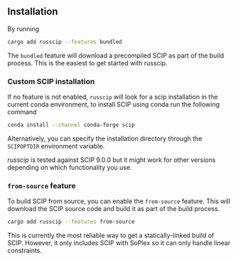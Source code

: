 ## Installation

By running

```bash
cargo add russcip --features bundled
```

The `bundled` feature will download a precompiled SCIP as part of the build process.
This is the easiest to get started with russcip.

### Custom SCIP installation

If no feature is not enabled, `russcip` will look for a scip installation in the current conda environment,
to install SCIP using conda run the following command

```bash
conda install --channel conda-forge scip
```

Alternatively, you can specify the installation directory through the `SCIPOPTDIR` environment variable.

*russcip* is tested against SCIP 9.0.0 but it might work for other versions depending on which functionality you use.


### `from-source` feature
To build SCIP from source, you can enable the `from-source` feature. This will download the SCIP source code and build
it as part of the build process.

```bash
cargo add russcip --features from-source
```
This is currently the most reliable way to get a statically-linked build of SCIP. However, it only includes SCIP with
SoPlex so it can only handle linear constraints.
